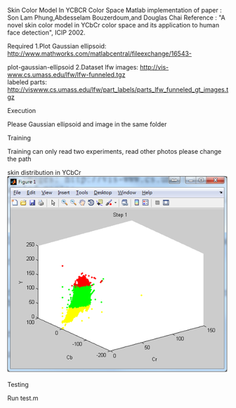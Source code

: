 Skin Color Model In YCBCR Color Space
Matlab implementation of paper : Son Lam Phung,Abdesselam Bouzerdoum,and Douglas Chai
Reference : "A novel skin color model in YCbCr color space and its application to human face detection", ICIP 2002.


Required
1.Plot Gaussian ellipsoid: http://www.mathworks.com/matlabcentral/fileexchange/16543-

plot-gaussian-ellipsoid 
2.Dataset 
lfw images: http://vis-www.cs.umass.edu/lfw/lfw-funneled.tgz <br>
labeled parts: http://viswww.cs.umass.edu/lfw/part_labels/parts_lfw_funneled_gt_images.tgz<br>

Execution

Please  Gaussian ellipsoid and image in the same folder

Training


Training can only read two experiments, read other photos please change the path


skin distribution in YCbCr 
<br>
![Skin distribution in YCbCr](uninitialized.png)
<br>




Testing

Run test.m




